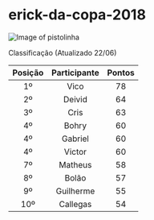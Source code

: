 # erick-da-copa-2018

![Image of pistolinha](https://mhmcdn.ynvolve.net/?w=750&h=450&quality=100&clipping=landscape&url=//manualdohomemmoderno.com.br/files/2018/06/canarinho-pistola-2.jpg&hash=7f6edc49001a3e9253b2fadda408e1719063b87e87407c32ed88525aca2c8318)

Classificação (Atualizado 22/06)

| Posição | Participante | Pontos | 
| :----: | :----: | :----: | 
| 1º | Vico | 78 |
| 2º | Deivid | 64 |
| 3º | Cris | 63 |
| 4º | Bohry | 60 |
| 4º | Gabriel | 60 |
| 4º | Victor | 60 |
| 7º | Matheus | 58 |
| 8º | Bolão | 57 |
| 9º | Guilherme | 55 |
| 10º | Callegas | 54 |






